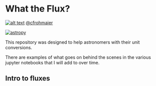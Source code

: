 # What the Flux?
[1.1]: http://i.imgur.com/tXSoThF.png
[1]: http://www.twitter.com/cfrohmaier

[![alt text][1.1]][1] [@cfrohmaier](http://www.twitter.com/cfrohmaier "@cfrohmaier") 

[![astropy](http://img.shields.io/badge/powered%20by-AstroPy-orange.svg?style=flat)](http://www.astropy.org/)

This repository was designed to help astronomers with their unit conversions.

There are examples of what goes on behind the scenes in the various jupyter notebooks that I will add to over time.



## Intro to fluxes
